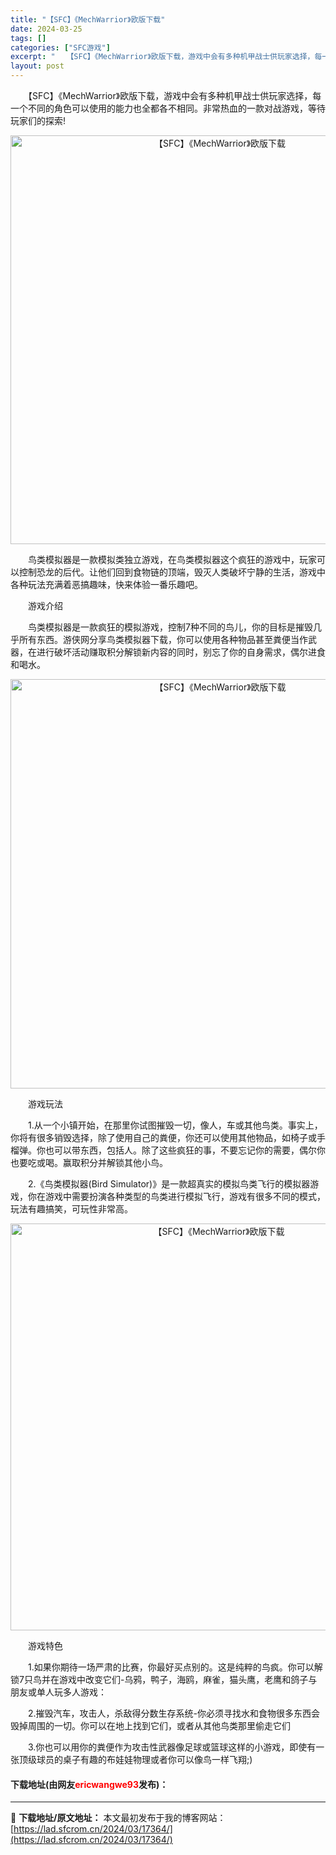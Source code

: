 ```yaml
---
title: "【SFC】《MechWarrior》欧版下载"
date: 2024-03-25
tags: []
categories: ["SFC游戏"]
excerpt: "　　【SFC】《MechWarrior》欧版下载，游戏中会有多种机甲战士供玩家选择，每一个不同的角色可以使用的能力也全都各不相同。非常热血的一款对战游戏，等待玩家们的探索! 　　鸟类模拟器是一款模拟类独立游戏，在鸟类模拟器这个疯狂的游戏中，玩家可以控制恐龙的后代。让他们回到食物链的顶端，毁灭人类破坏&hellip;"
layout: post
---
```


 <p>　　【SFC】《MechWarrior》欧版下载，游戏中会有多种机甲战士供玩家选择，每一个不同的角色可以使用的能力也全都各不相同。非常热血的一款对战游戏，等待玩家们的探索!</p> <p align="center"><img align="" border="0" src="https://lad.sfcrom.cn/wp-content/uploads/2024/03/20240325_6600c0e283ddb.png" width="654" alt="【SFC】《MechWarrior》欧版下载" /></p> <p>　　鸟类模拟器是一款模拟类独立游戏，在鸟类模拟器这个疯狂的游戏中，玩家可以控制恐龙的后代。让他们回到食物链的顶端，毁灭人类破坏宁静的生活，游戏中各种玩法充满着恶搞趣味，快来体验一番乐趣吧。</p> <p>　　游戏介绍</p> <p>　　鸟类模拟器是一款疯狂的模拟游戏，控制7种不同的鸟儿，你的目标是摧毁几乎所有东西。游侠网分享鸟类模拟器下载，你可以使用各种物品甚至粪便当作武器，在进行破坏活动赚取积分解锁新内容的同时，别忘了你的自身需求，偶尔进食和喝水。</p> <p align="center"><img align="" border="0" src="https://lad.sfcrom.cn/wp-content/uploads/2024/03/20240325_6600c0e421c5d.png" width="655" alt="【SFC】《MechWarrior》欧版下载" /></p> <p>　　游戏玩法</p> <p>　　1.从一个小镇开始，在那里你试图摧毁一切，像人，车或其他鸟类。事实上，你将有很多销毁选择，除了使用自己的粪便，你还可以使用其他物品，如椅子或手榴弹。你也可以带东西，包括人。除了这些疯狂的事，不要忘记你的需要，偶尔你也要吃或喝。赢取积分并解锁其他小鸟。</p> <p>　　2.《鸟类模拟器(Bird Simulator)》是一款超真实的模拟鸟类飞行的模拟器游戏，你在游戏中需要扮演各种类型的鸟类进行模拟飞行，游戏有很多不同的模式，玩法有趣搞笑，可玩性非常高。</p> <p align="center"><img align="" border="0" src="https://lad.sfcrom.cn/wp-content/uploads/2024/03/20240325_6600c0e5946f8.png" width="651" alt="【SFC】《MechWarrior》欧版下载" /></p> <p>　　游戏特色</p> <p>　　1.如果你期待一场严肃的比赛，你最好买点别的。这是纯粹的鸟疯。你可以解锁7只鸟并在游戏中改变它们-乌鸦，鸭子，海鸥，麻雀，猫头鹰，老鹰和鸽子与朋友或单人玩多人游戏：</p> <p>　　2.摧毁汽车，攻击人，杀敌得分数生存系统-你必须寻找水和食物很多东西会毁掉周围的一切。你可以在地上找到它们，或者从其他鸟类那里偷走它们</p> <p>　　3.你也可以用你的粪便作为攻击性武器像足球或篮球这样的小游戏，即使有一张顶级球员的桌子有趣的布娃娃物理或者你可以像鸟一样飞翔;)</p> <p><h4>下载地址(由网友<font color="red">ericwangwe93</font>发布)：</h4></p> 

---
📖 **下载地址/原文地址：** 本文最初发布于我的博客网站：[https://lad.sfcrom.cn/2024/03/17364/](https://lad.sfcrom.cn/2024/03/17364/)
